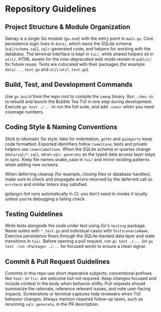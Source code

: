 # Repository Guidelines

## Project Structure & Module Organization
Samay is a single Go module (`go.mod`) with the entry point in `main.go`. Core persistence logic lives in `data/`, which owns the SQLite schema (`sql/schema.sql`), `sqlc`-generated code, and helpers for working with the database. The terminal interface is kept in `tui/`, while shared helpers sit in `util/`. HTML assets for the now-deprecated web mode remain in `public/` for future reuse. Tests are colocated with their packages (for example `data/..._test.go` and `util/util_test.go`).

## Build, Test, and Development Commands
Use `go build` from the repo root to compile the `samay` binary. Run `./dev.sh` to rebuild and launch the Bubble Tea TUI in one step during development. Execute `go test ./...` to run the full suite, and add `-cover` when you need coverage numbers.

## Coding Style & Naming Conventions
Stick to idiomatic Go style: tabs for indentation, `gofmt` and `goimports` keep code formatted. Exported identifiers follow `CamelCase`; tests and private helpers use `lowerCamelCase`. When the SQLite schema or queries change (`data/sql/*.sql`), rerun `sqlc generate` so the typed data access layer stays in sync. Keep file names snake_case in `tui/` and mirror existing patterns when adding new screens.

When deferring cleanup (for example, closing files or database handles), make sure to check and propagate errors returned by the deferred call so `errcheck` and similar linters stay satisfied.

golangci-lint runs automatically in CI; you don’t need to invoke it locally unless you’re debugging a failing check.

## Testing Guidelines
Write tests alongside the code under test using Go's `testing` package. Name suites with `*_test.go` and individual cases with `TestScenarioName`. Exercise persistence flows through the SQLite-backed data layer and state transitions in `tui/`. Before opening a pull request, run `go test ./...` (or `go test -run <Package> ./...` for focused work) to ensure a clean signal.

## Commit & Pull Request Guidelines
Commits in this repo use short imperative subjects; conventional prefixes like `feat:` or `fix:` are welcome but not required. Keep changes focused and include context in the body when behavior shifts. Pull requests should summarize the rationale, reference relevant issues, and note user-facing impacts. Screenshots or terminal captures help reviewers when TUI behavior changes. Always mention required follow-up tasks, such as rerunning `sqlc generate`, in the PR description.
